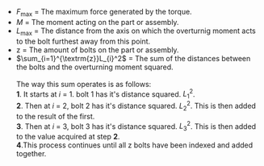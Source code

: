 - $F_{\max}$ = The maximum force generated by the torque.
- $M$ = The moment acting on the part or assembly.
- $L_{\max}$ = The distance from the axis on which the overturnig moment acts to the bolt furthest away from this point.
- $\textrm{z}$ = The amount of bolts on the part or assembly.
- $\sum_{i=1}^{\textrm{z}}L_{i}^2$ = The sum of the distances between the bolts and the overturning moment squared. <br><br>The way this sum operates is as follows:  <br>__1__. It starts at $i$ = 1. bolt 1 has it's distance squared. $L_{1}^2$.<br>__2__. Then at $i$ = 2, bolt 2 has it's distance squared. $L_{2}^2$. This is then added to the result of the first.<br>__3__. Then at $i$ = 3, bolt 3 has it's distance squared. $L_{3}^2$. This is then added to the value acquired at step __2__. <br>__4__.This process continues until all $\textrm{z}$ bolts have been indexed and added together.
